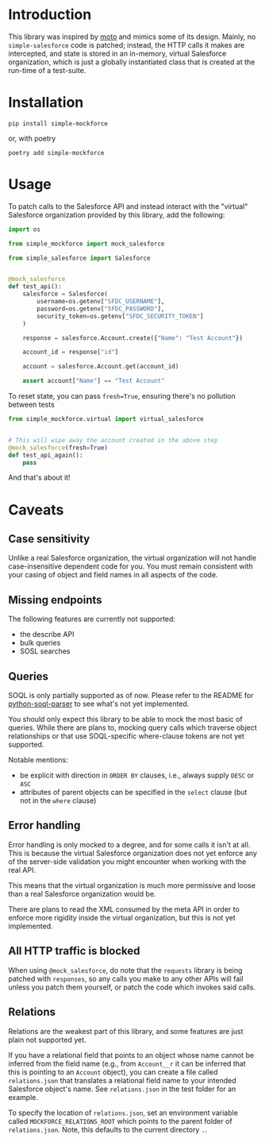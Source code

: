 # Introduction

This library was inspired by [moto](https://github.com/spulec/moto) and mimics some of its design. Mainly,
no `simple-salesforce` code is patched; instead, the HTTP calls it makes are intercepted, and state is
stored in an in-memory, virtual Salesforce organization, which is just a globally instantiated class that
is created at the run-time of a test-suite.

# Installation

`pip install simple-mockforce`

or, with poetry

`poetry add simple-mockforce`

# Usage

To patch calls to the Salesforce API and instead interact with the "virtual"
Salesforce organization provided by this library, add the following:

```python
import os

from simple_mockforce import mock_salesforce

from simple_salesforce import Salesforce


@mock_salesforce
def test_api():
    salesforce = Salesforce(
        username=os.getenv["SFDC_USERNAME"],
        password=os.getenv["SFDC_PASSWORD"],
        security_token=os.getenv["SFDC_SECURITY_TOKEN"]
    )

    response = salesforce.Account.create({"Name": "Test Account"})

    account_id = response["id"]

    account = salesforce.Account.get(account_id)

    assert account["Name"] == "Test Account"
```

To reset state, you can pass `fresh=True`,
ensuring there's no pollution between tests

```python
from simple_mockforce.virtual import virtual_salesforce


# This will wipe away the account created in the above step
@mock_salesforce(fresh=True)
def test_api_again():
    pass
```

And that's about it!

# Caveats

## Case sensitivity

Unlike a real Salesforce organization, the virtual organization will not handle case-insensitive
dependent code for you. You must remain consistent with your casing of object and field
names in all aspects of the code.

## Missing endpoints

The following features are currently not supported:

- the describe API
- bulk queries
- SOSL searches

## Queries

SOQL is only partially supported as of now. Please refer to the README
for [python-soql-parser](https://github.com/Kicksaw-Consulting/python-soql-parser#notable-unsupported-features)
to see what's not yet implemented.

You should only expect this library to be able to mock the most basic of queries.
While there are plans to, mocking query calls which traverse object relationships
or that use SOQL-specific where-clause tokens are not yet supported.

Notable mentions:

- be explicit with direction in `ORDER BY` clauses, i.e., always supply `DESC` or `ASC`
- attributes of parent objects can be specified in the `select` clause (but not in the `where` clause)

## Error handling

Error handling is only mocked to a degree, and for some calls it isn't at all.
This is because the virtual Salesforce organization does not yet enforce any of
the server-side validation you might encounter when working with the real API.

This means that the virtual organization is much more permissive and loose than a
real Salesforce organization would be.

There are plans to read the XML consumed by the meta API in order to enforce
more rigidity inside the virtual organization, but this is not yet implemented.

## All HTTP traffic is blocked

When using `@mock_salesforce`, do note that the `requests` library is being
patched with `responses`, so any calls you make to any other APIs will fail
unless you patch them yourself, or patch the code which invokes said calls.

## Relations

Relations are the weakest part of this library, and some features are just
plain not supported yet.

If you have a relational field that points to an object whose name cannot be
inferred from the field name (e.g., from `Account__r` it can be inferred
that this is pointing to an `Account` object), you can create a file called
`relations.json` that translates a relational field name to your intended
Salesforce object's name. See `relations.json` in the test folder for an
example.

To specify the location of `relations.json`, set an environment variable
called `MOCKFORCE_RELATIONS_ROOT` which points to the parent folder of
`relations.json`. Note, this defaults to the current directory `.`.
